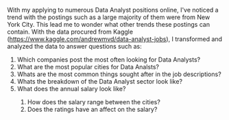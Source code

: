 

With my applying to numerous Data Analyst positions online, I've noticed a trend with the postings such as a large majority of them were from New York City.
This lead me to wonder what other trends these postings can contain. With the data procured from Kaggle (https://www.kaggle.com/andrewmvd/data-analyst-jobs), I transformed and analyzed the data to answer questions such as:
<ol> 
<li>Which companies post the most often looking for Data Analysts?</li>
<li>What are the most popular cities for Data Analsts?</li>  
<li>Whats are the most common things sought after in the job descriptions?</li>  
<li>Whats the breakdown of the Data Analyst sector look like?</li>  
<li>What does the annual salary look like?</li>  
    <ol>
    <li>How does the salary range between the cities?</li>
    <li>Does the ratings have an affect on the salary?</li>
    </ol>
</ol>
